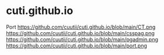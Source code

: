 # cuti.github.io
Port
https://github.com/cuutii/cuti.github.io/blob/main/CT.png
https://github.com/cuutii/cuti.github.io/blob/main/csspag.png
https://github.com/cuutii/cuti.github.io/blob/main/pgadmin.png
https://github.com/cuutii/cuti.github.io/blob/main/port.png
